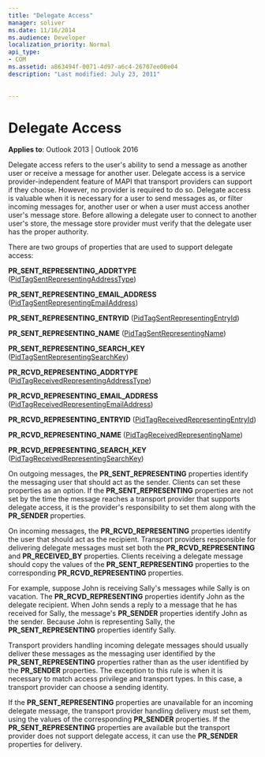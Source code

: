 ```yaml
---
title: "Delegate Access"
manager: soliver
ms.date: 11/16/2014
ms.audience: Developer
localization_priority: Normal
api_type:
- COM
ms.assetid: a863494f-0071-4d97-a6c4-26707ee00e04
description: "Last modified: July 23, 2011"
 
 
---
```


# Delegate Access

  
  
**Applies to**: Outlook 2013 | Outlook 2016 
  
Delegate access refers to the user's ability to send a message as another user or receive a message for another user. Delegate access is a service provider-independent feature of MAPI that transport providers can support if they choose. However, no provider is required to do so. Delegate access is valuable when it is necessary for a user to send messages as, or filter incoming messages for, another user or when a user must access another user's message store. Before allowing a delegate user to connect to another user's store, the message store provider must verify that the delegate user has the proper authority. 
  
There are two groups of properties that are used to support delegate access:
  
 **PR_SENT_REPRESENTING_ADDRTYPE** ([PidTagSentRepresentingAddressType](pidtagsentrepresentingaddresstype-canonical-property.md)) 
  
 **PR_SENT_REPRESENTING_EMAIL_ADDRESS** ([PidTagSentRepresentingEmailAddress](pidtagsentrepresentingemailaddress-canonical-property.md)) 
  
 **PR_SENT_REPRESENTING_ENTRYID** ([PidTagSentRepresentingEntryId](pidtagsentrepresentingentryid-canonical-property.md)) 
  
 **PR_SENT_REPRESENTING_NAME** ([PidTagSentRepresentingName](pidtagsentrepresentingname-canonical-property.md)) 
  
 **PR_SENT_REPRESENTING_SEARCH_KEY** ([PidTagSentRepresentingSearchKey](pidtagsentrepresentingsearchkey-canonical-property.md)) 
  
 **PR_RCVD_REPRESENTING_ADDRTYPE** ([PidTagReceivedRepresentingAddressType](pidtagreceivedrepresentingaddresstype-canonical-property.md)) 
  
 **PR_RCVD_REPRESENTING_EMAIL_ADDRESS** ([PidTagReceivedRepresentingEmailAddress](pidtagreceivedrepresentingemailaddress-canonical-property.md)) 
  
 **PR_RCVD_REPRESENTING_ENTRYID** ([PidTagReceivedRepresentingEntryId](pidtagreceivedrepresentingentryid-canonical-property.md)) 
  
 **PR_RCVD_REPRESENTING_NAME** ([PidTagReceivedRepresentingName](pidtagreceivedrepresentingname-canonical-property.md)) 
  
 **PR_RCVD_REPRESENTING_SEARCH_KEY** ([PidTagReceivedRepresentingSearchKey](pidtagreceivedrepresentingsearchkey-canonical-property.md)) 
  
On outgoing messages, the **PR_SENT_REPRESENTING** properties identify the messaging user that should act as the sender. Clients can set these properties as an option. If the **PR_SENT_REPRESENTING** properties are not set by the time the message reaches a transport provider that supports delegate access, it is the provider's responsibility to set them along with the **PR_SENDER** properties. 
  
On incoming messages, the **PR_RCVD_REPRESENTING** properties identify the user that should act as the recipient. Transport providers responsible for delivering delegate messages must set both the **PR_RCVD_REPRESENTING** and **PR_RECEIVED_BY** properties. Clients receiving a delegate message should copy the values of the **PR_SENT_REPRESENTING** properties to the corresponding **PR_RCVD_REPRESENTING** properties. 
  
For example, suppose John is receiving Sally's messages while Sally is on vacation. The **PR_RCVD_REPRESENTING** properties identify John as the delegate recipient. When John sends a reply to a message that he has received for Sally, the message's **PR_SENDER** properties identify John as the sender. Because John is representing Sally, the **PR_SENT_REPRESENTING** properties identify Sally. 
  
Transport providers handling incoming delegate messages should usually deliver these messages as the messaging user identified by the **PR_SENT_REPRESENTING** properties rather than as the user identified by the **PR_SENDER** properties. The exception to this rule is when it is necessary to match access privilege and transport types. In this case, a transport provider can choose a sending identity. 
  
If the **PR_SENT_REPRESENTING** properties are unavailable for an incoming delegate message, the transport provider handling delivery must set them, using the values of the corresponding **PR_SENDER** properties. If the **PR_SENT_REPRESENTING** properties are available but the transport provider does not support delegate access, it can use the **PR_SENDER** properties for delivery. 
  

